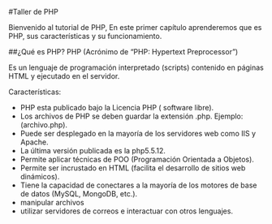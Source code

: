 #Taller de PHP

Bienvenido al tutorial de PHP, En este primer capítulo aprenderemos que es PHP, sus características y su funcionamiento.

##¿Qué es PHP?
PHP (Acrónimo de “PHP: Hypertext Preprocessor”)

Es un lenguaje de programación interpretado (scripts) contenido en páginas HTML y ejecutado en el servidor.

Características:
- PHP esta publicado bajo la Licencia PHP ( software libre).
- Los archivos de PHP se deben guardar la extensión .php. Ejemplo:
(archivo.php).
- Puede ser desplegado en la mayoría de los servidores web como IIS y Apache.
- La última versión publicada es la php5.5.12.
- Permite aplicar técnicas de POO (Programación Orientada a Objetos).
- Permite ser incrustado en HTML (facilita el desarrollo de sitios web dinámicos).
- Tiene la capacidad de conectares a la mayoría de los motores de base de datos (MySQL, MongoDB, etc.).
- manipular archivos
- utilizar servidores de correos e interactuar con otros lenguajes.
